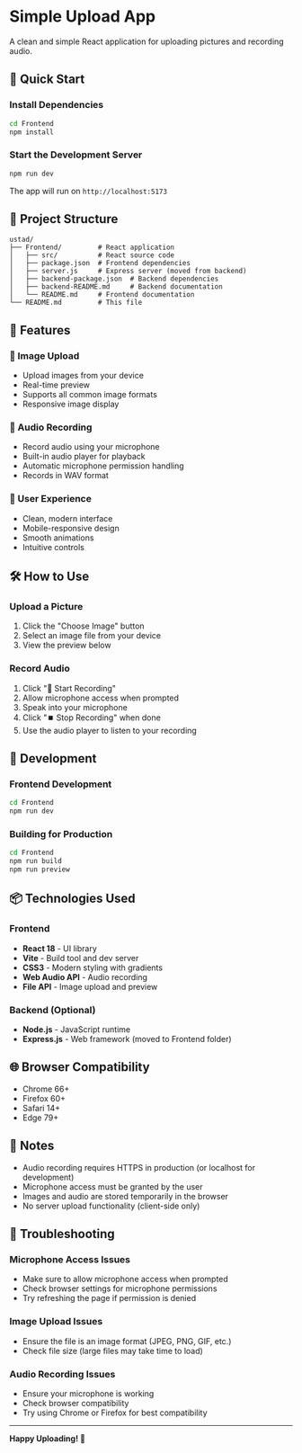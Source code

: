 # Simple Upload App

A clean and simple React application for uploading pictures and recording audio.

## 🚀 Quick Start

### Install Dependencies
```bash
cd Frontend
npm install
```

### Start the Development Server
```bash
npm run dev
```

The app will run on `http://localhost:5173`

## 📁 Project Structure

```
ustad/
├── Frontend/         # React application
│   ├── src/          # React source code
│   ├── package.json  # Frontend dependencies
│   ├── server.js     # Express server (moved from backend)
│   ├── backend-package.json  # Backend dependencies
│   ├── backend-README.md     # Backend documentation
│   └── README.md     # Frontend documentation
└── README.md         # This file
```

## 🎨 Features

### 📸 Image Upload
- Upload images from your device
- Real-time preview
- Supports all common image formats
- Responsive image display

### 🎤 Audio Recording
- Record audio using your microphone
- Built-in audio player for playback
- Automatic microphone permission handling
- Records in WAV format

### 🎯 User Experience
- Clean, modern interface
- Mobile-responsive design
- Smooth animations
- Intuitive controls

## 🛠️ How to Use

### Upload a Picture
1. Click the "Choose Image" button
2. Select an image file from your device
3. View the preview below

### Record Audio
1. Click "🎤 Start Recording"
2. Allow microphone access when prompted
3. Speak into your microphone
4. Click "⏹️ Stop Recording" when done
5. Use the audio player to listen to your recording

## 🔧 Development

### Frontend Development
```bash
cd Frontend
npm run dev
```

### Building for Production
```bash
cd Frontend
npm run build
npm run preview
```

## 📦 Technologies Used

### Frontend
- **React 18** - UI library
- **Vite** - Build tool and dev server
- **CSS3** - Modern styling with gradients
- **Web Audio API** - Audio recording
- **File API** - Image upload and preview

### Backend (Optional)
- **Node.js** - JavaScript runtime
- **Express.js** - Web framework (moved to Frontend folder)

## 🌐 Browser Compatibility

- Chrome 66+
- Firefox 60+
- Safari 14+
- Edge 79+

## 📝 Notes

- Audio recording requires HTTPS in production (or localhost for development)
- Microphone access must be granted by the user
- Images and audio are stored temporarily in the browser
- No server upload functionality (client-side only)

## 🐛 Troubleshooting

### Microphone Access Issues
- Make sure to allow microphone access when prompted
- Check browser settings for microphone permissions
- Try refreshing the page if permission is denied

### Image Upload Issues
- Ensure the file is an image format (JPEG, PNG, GIF, etc.)
- Check file size (large files may take time to load)

### Audio Recording Issues
- Ensure your microphone is working
- Check browser compatibility
- Try using Chrome or Firefox for best compatibility

---

**Happy Uploading! 🎉** 